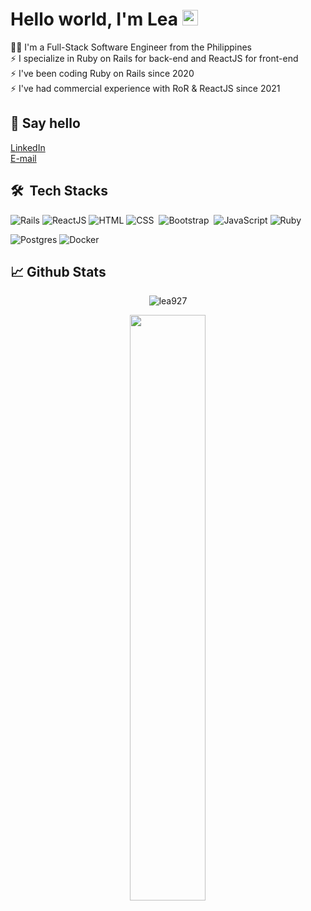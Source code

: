 # Hello world, I'm Lea <img src="https://media.giphy.com/media/hvRJCLFzcasrR4ia7z/giphy.gif" width="25px">

 👩‍💻 I'm a Full-Stack Software Engineer from the Philippines <br>
⚡ I specialize in Ruby on Rails for back-end and ReactJS for front-end<br>
⚡ I've been coding Ruby on Rails since 2020<br>
⚡ I've had commercial experience with RoR & ReactJS since 2021<br>
## 📩 Say hello
[LinkedIn](https://www.linkedin.com/in/lealynltinoso/)</br>
[E-mail](mailto:lxthym@icloud.com)
## 🛠 &nbsp;Tech Stacks
![Rails](https://img.shields.io/badge/-Rails-05122A?style=flat&logo=ruby%20on%20rails&logoColor=red)
![ReactJS](https://img.shields.io/badge/-ReactJs-05122A?style=flat&logo=react)
![HTML](https://img.shields.io/badge/-HTML-05122A?style=flat&logo=HTML5)
![CSS](https://img.shields.io/badge/-CSS-05122A?style=flat&logo=CSS3&logoColor=1572B6)&nbsp;
![Bootstrap](https://img.shields.io/badge/-Bootstrap-05122A?style=flat&logo=bootstrap&logoColor=563D7C)&nbsp;
![JavaScript](https://img.shields.io/badge/-JavaScript-05122A?style=flat&logo=javascript)
![Ruby](https://img.shields.io/badge/-Ruby-05122A?style=flat&logo=ruby&logoColor=red)

![Postgres](https://img.shields.io/badge/-Postgres-05122A?style=flat&logo=postgresql)
![Docker](https://img.shields.io/badge/-Docker-05122A?style=flat&logo=docker)

## 📈 Github Stats

<p align="center"><img align="center" src="https://github-readme-stats.vercel.app/api?username=lea927&theme=radical" alt="lea927" /></p>

<p align="center">
<img width="49%" heigth="100%" style="display:inline" align="center" src="https://github-readme-stats.vercel.app/api/top-langs/?username=lea927&theme=dark&langs_count=10&layout=compact" />
</p>

